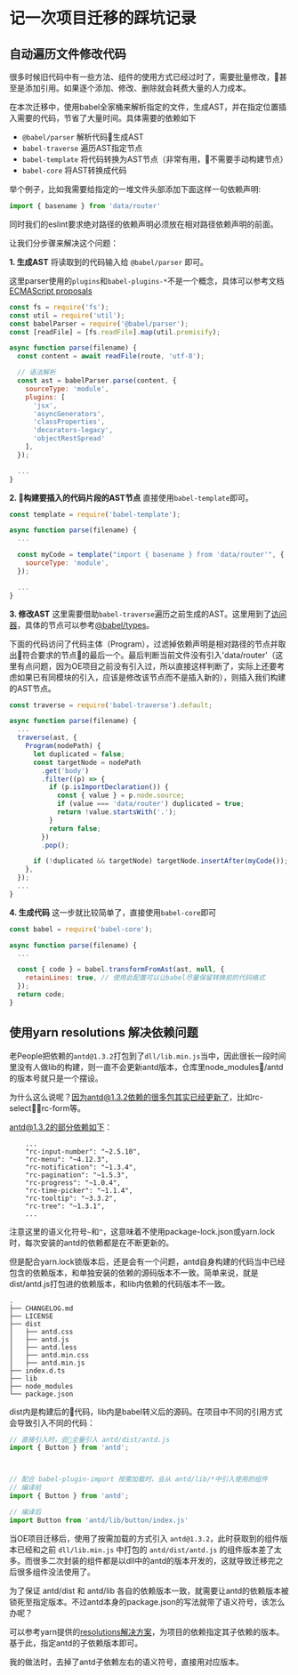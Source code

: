 # 记一次项目迁移的踩坑记录

## 自动遍历文件修改代码
很多时候旧代码中有一些方法、组件的使用方式已经过时了，需要批量修改，甚至是添加引用。如果逐个添加、修改、删除就会耗费大量的人力成本。

在本次迁移中，使用babel全家桶来解析指定的文件，生成AST，并在指定位置插入需要的代码，节省了大量时间。具体需要的依赖如下
- `@babel/parser` 解析代码生成AST
- `babel-traverse` 遍历AST指定节点
- `babel-template` 将代码转换为AST节点（非常有用，不需要手动构建节点）
- `babel-core` 将AST转换成代码

举个例子，比如我需要给指定的一堆文件头部添加下面这样一句依赖声明:
```js
import { basename } from 'data/router'
```
同时我们的eslint要求绝对路径的依赖声明必须放在相对路径依赖声明的前面。

让我们分步骤来解决这个问题：

**1. 生成AST**
将读取到的代码输入给 `@babel/parser` 即可。

这里parser使用的`plugins`和`babel-plugins-*`不是一个概念，具体可以参考文档 [ECMAScript proposals](https://babeljs.io/docs/en/babel-parser)
```js
const fs = require('fs');
const util = require('util');
const babelParser = require('@babel/parser');
const [readFile] = [fs.readFile].map(util.promisify);

async function parse(filename) {
  const content = await readFile(route, 'utf-8');

  // 语法解析
  const ast = babelParser.parse(content, {
    sourceType: 'module',
    plugins: [
      'jsx',
      'asyncGenerators',
      'classProperties',
      'decorators-legacy',
      'objectRestSpread'
    ],
  });

  ...
}
```

**2. 构建要插入的代码片段的AST节点**
直接使用`babel-template`即可。
```js
const template = require('babel-template');

async function parse(filename) {
  ...

  const myCode = template("import { basename } from 'data/router'", {
    sourceType: 'module',
  });

  ...
}
```

**3. 修改AST**
这里需要借助`babel-traverse`遍历之前生成的AST。这里用到了[访问器](https://en.wikipedia.org/wiki/Visitor_pattern)，具体的节点可以参考[@babel/types](https://babeljs.io/docs/en/next/babel-types.html)。

下面的代码访问了代码主体（Program），过滤掉依赖声明是相对路径的节点并取出符合要求的节点的最后一个。最后判断当前文件没有引入'data/router'（这里有点问题，因为OE项目之前没有引入过，所以直接这样判断了，实际上还要考虑如果已有同模块的引入，应该是修改该节点而不是插入新的），则插入我们构建的AST节点。

```js
const traverse = require('babel-traverse').default;

async function parse(filename) {
  ...
  traverse(ast, {
    Program(nodePath) {
      let duplicated = false;
      const targetNode = nodePath
        .get('body')
        .filter((p) => {
          if (p.isImportDeclaration()) {
            const { value } = p.node.source;
            if (value === 'data/router') duplicated = true;
            return !value.startsWith('.');
          }
          return false;
        })
        .pop();

      if (!duplicated && targetNode) targetNode.insertAfter(myCode());
    },
  });
  ...
}
```

**4. 生成代码**
这一步就比较简单了，直接使用`babel-core`即可
```js
const babel = require('babel-core');

async function parse(filename) {
  ...

  const { code } = babel.transformFromAst(ast, null, {
    retainLines: true, // 使用此配置可以让babel尽量保留转换前的代码格式
  });
  return code;
}
```

## 使用yarn resolutions 解决依赖问题
老People把依赖的`antd@1.3.2`打包到了`dll/lib.min.js`当中，因此很长一段时间里没有人做lib的构建，则一直不会更新antd版本，仓库里node_modules/antd的版本号就只是一个摆设。

为什么这么说呢？因为antd@1.3.2依赖的很多包其实已经更新了，比如rc-select，rc-form等。

antd@1.3.2的部分依赖如下：
```
    ...
    "rc-input-number": "~2.5.10",
    "rc-menu": "~4.12.3",
    "rc-notification": "~1.3.4",
    "rc-pagination": "~1.5.3",
    "rc-progress": "~1.0.4",
    "rc-time-picker": "~1.1.4",
    "rc-tooltip": "~3.3.2",
    "rc-tree": "~1.3.1",
    ...
```
注意这里的语义化符号`~`和`^`，这意味着不使用package-lock.json或yarn.lock时，每次安装的antd的依赖都是在不断更新的。

但是配合yarn.lock锁版本后，还是会有一个问题，antd自身构建的代码当中已经包含的依赖版本，和单独安装的依赖的源码版本不一致。简单来说，就是dist/antd.js打包进的依赖版本，和lib内依赖的代码版本不一致。

```shell
.
├── CHANGELOG.md
├── LICENSE
├── dist
│   ├── antd.css
│   ├── antd.js
│   ├── antd.less
│   ├── antd.min.css
│   ├── antd.min.js
├── index.d.ts
├── lib
├── node_modules
└── package.json
```

dist内是构建后的代码，lib内是babel转义后的源码。在项目中不同的引用方式会导致引入不同的代码：

```javascript
// 直接引入时，会全量引入 antd/dist/antd.js
import { Button } from 'antd';



// 配合 babel-plugin-import 按需加载时，会从 antd/lib/*中引入使用的组件
// 编译前
import { Button } from 'antd';

// 编译后
import Button from 'antd/lib/button/index.js'
```

当OE项目迁移后，使用了按需加载的方式引入 `antd@1.3.2`，此时获取到的组件版本已经和之前 `dll/lib.min.js` 中打包的 `antd/dist/antd.js` 的组件版本差了太多。而很多二次封装的组件都是以dll中的antd的版本开发的，这就导致迁移完之后很多组件没法使用了。

为了保证 antd/dist 和 antd/lib 各自的依赖版本一致，就需要让antd的依赖版本被锁死至指定版本。不过antd本身的package.json的写法就带了语义符号，该怎么办呢？

可以参考yarn提供的[resolutions解决方案](https://yarnpkg.com/zh-Hans/docs/selective-version-resolutions)，为项目的依赖指定其子依赖的版本。基于此，指定antd的子依赖版本即可。

我的做法时，去掉了antd子依赖左右的语义符号，直接用对应版本。
